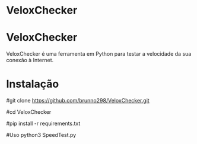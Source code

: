 # VeloxChecker
# VeloxChecker

VeloxChecker é uma ferramenta em Python para testar a velocidade da sua conexão à Internet.

# Instalação

#git clone https://github.com/brunno298/VeloxChecker.git

#cd VeloxChecker

#pip install -r requirements.txt

#Uso
python3 SpeedTest.py
